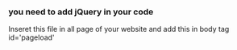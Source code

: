 ### you need to add jQuery in your code

Inseret this file in all page of your website and add this in body tag  id='pageload'
